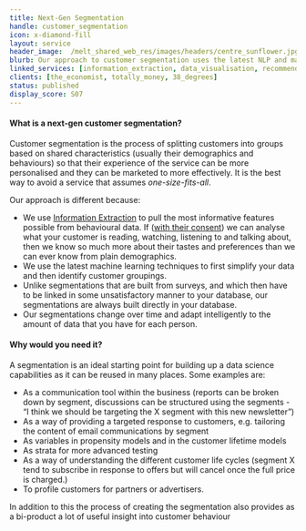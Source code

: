 ```yaml
---
title: Next-Gen Segmentation
handle: customer_segmentation
icon: x-diamond-fill
layout: service
header_image:  /melt_shared_web_res/images/headers/centre_sunflower.jpg
blurb: Our approach to customer segmentation uses the latest NLP and machine learning techniques to build a meaningful and genuinely useful segmentation directly on top of your customer database.
linked_services: [information_extraction, data_visualisation, recommender_systems]
clients: [the_economist, totally_money, 38_degrees]
status: published
display_score: S07
---
```


#### What is a next-gen customer segmentation?

Customer segmentation is the process of splitting  customers into groups based on shared characteristics (usually their demographics and behaviours) so that their experience of the service can be more personalised and they can be marketed to more effectively. It is the best way to avoid a service that assumes *one-size-fits-all*.

Our approach is different because:

- We use [Information Extraction](/services/information_extraction) to pull the most informative features possible from behavioural data. If ([with their consent](/ethical_data_science)) we can analyse what your customer is reading, watching, listening to and talking about, then we know so much more about their tastes and preferences than we can ever know from plain demographics.
-  We use the latest machine learning techniques to first simplify your data and then identify customer groupings.
- Unlike segmentations that are built from surveys, and which then have to be linked in some unsatisfactory manner to your database, our segmentations are always built directly in your database.
- Our segmentations change over time and adapt intelligently to the amount of data that you have for each person.

#### Why would you need it?

A segmentation is an ideal starting point for building up a data science capabilities as it can be reused in many places. Some examples are:

- As a communication tool within the business (reports can be broken down by segment, discussions can be structured using the segments - “I think we should be targeting the X segment with this new newsletter”)
- As a way of providing a targeted response to customers, e.g. tailoring the content of email communications by segment
- As variables in propensity models and in the customer lifetime models
- As strata for more advanced testing
- As a way of understanding the different customer life cycles (segment X tend to subscribe in response to offers but will cancel once the full price is charged.)
- To profile customers for partners or advertisers.

In addition to this the process of creating the segmentation also provides as a bi-product a lot of useful insight into customer behaviour
